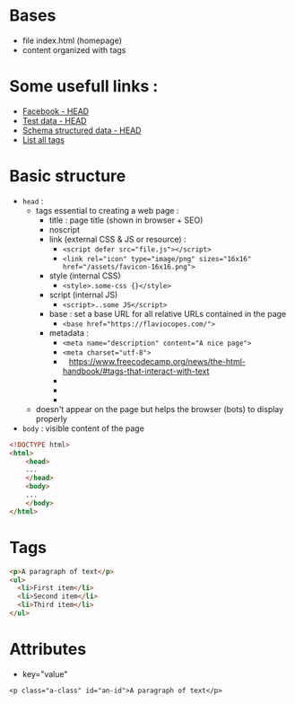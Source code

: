 # Bases
- file index.html (homepage)
- content organized with tags

# Some usefull links :
- [Facebook - HEAD](https://developers.facebook.com/tools/debug/)
- [Test data - HEAD](https://search.google.com/structured-data/testing-tool/u/0/)
- [Schema structured data - HEAD](https://raventools.com/site-auditor/seo-guide/schema-structured-data)
- [List all tags](https://openclassrooms.com/en/courses/1603881-apprenez-a-creer-votre-site-web-avec-html5-et-css3/1608357-memento-des-balises-html)

# Basic structure
- ```head``` : 
  - tags essential to creating a web page :
    - title : page title (shown in browser + SEO)
    - noscript
    - link (external CSS & JS or resource) : 
      - ```<script defer src="file.js"></script>```
      - ```<link rel="icon" type="image/png" sizes="16x16" href="/assets/favicon-16x16.png">```
    - style (internal CSS)
      - ```<style>.some-css {}</style>```
    - script (internal JS)
      - ```<script>..some JS</script>```
    - base : set a base URL for all relative URLs contained in the page
      - ```<base href="https://flaviocopes.com/">```
    - metadata : 
      - ```<meta name="description" content="A nice page">```
      - ```<meta charset="utf-8">```
      - ``` ```
      https://www.freecodecamp.org/news/the-html-handbook/#tags-that-interact-with-text
      - ``` ```
      - ``` ```
      - ``` ```
  - doesn't appear on the page but helps the browser (bots) to display properly
- ```body``` : visible content of the page

```html
<!DOCTYPE html>
<html>
    <head>
    ...
    </head>
    <body>
    ...
    </body>
</html>
```

# Tags
```html
<p>A paragraph of text</p>
<ul>
  <li>First item</li>
  <li>Second item</li>
  <li>Third item</li>
</ul>
```
# Attributes
- key="value"
```
<p class="a-class" id="an-id">A paragraph of text</p>
```
